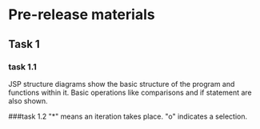 # Pre-release materials
## Task 1
### task 1.1
JSP structure diagrams show the basic structure of the program and functions within it. Basic operations like comparisons and if statement are also shown.

###task 1.2
"*" means an iteration takes place.
"o" indicates a selection.
